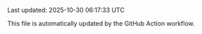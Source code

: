 Last updated: 2025-10-30 06:17:33 UTC

This file is automatically updated by the GitHub Action workflow.
